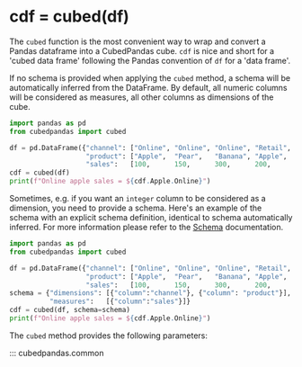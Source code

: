 # cdf = cubed(df)

The `cubed` function is the most convenient way to wrap and convert a Pandas dataframe into a CubedPandas cube.
`cdf` is nice and short for a 'cubed data frame' following the Pandas convention of `df` for a 'data frame'.

If no schema is provided when applying the `cubed` method, a schema will be automatically inferred from the DataFrame. 
By default, all numeric columns will be considered as measures, all other columns as dimensions of the cube.

```python
import pandas as pd
from cubedpandas import cubed

df = pd.DataFrame({"channel": ["Online", "Online", "Online", "Retail", "Retail", "Retail"],
                   "product": ["Apple",  "Pear",   "Banana", "Apple",  "Pear",   "Banana"],
                   "sales":   [100,      150,      300,      200,      250,      350     ],})
cdf = cubed(df)    
print(f"Online apple sales = ${cdf.Apple.Online}")
```

Sometimes, e.g. if you want an `integer` column to be considered as a dimension, you need to provide a schema.
Here's an example of the schema with an explicit schema definition, identical to schema automatically inferred.
For more information please refer to the [Schema](class-schema.md) documentation.

```python
import pandas as pd
from cubedpandas import cubed

df = pd.DataFrame({"channel": ["Online", "Online", "Online", "Retail", "Retail", "Retail"],
                   "product": ["Apple",  "Pear",   "Banana", "Apple",  "Pear",   "Banana"],
                   "sales":   [100,      150,      300,      200,      250,      350     ],})
schema = {"dimensions": [{"column":"channel"}, {"column": "product"}],
          "measures":   [{"column":"sales"}]}
cdf = cubed(df, schema=schema)
print(f"Online apple sales = ${cdf.Apple.Online}")
```

The `cubed` method provides the following parameters: 

::: cubedpandas.common
    





